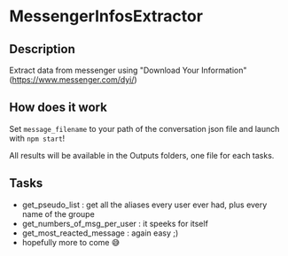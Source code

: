 # MessengerInfosExtractor

## Description

Extract data from messenger using "Download Your Information" (https://www.messenger.com/dyi/)

## How does it work

Set `message_filename` to your path of the conversation json file  and launch with `npm start`!

All results will be available in the Outputs folders, one file for each tasks.

## Tasks

- get_pseudo_list : get all the aliases every user ever had, plus every name of the groupe
- get_numbers_of_msg_per_user : it speeks for itself
- get_most_reacted_message : again easy ;)
- hopefully more to come 😅
